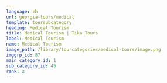 ```yaml
---
language: zh
url: georgia-tours/medical
template: toursubcategory
heading: Medical Tourism
title: Medical Tourism | Tika Tours
label: Medical Tourism
name: Medical Tourism
image_path: /library/tourcategories/medical-tours/image.png
imggrp_id: 87
main_category_id: 1
sub_category_id: 45
rank: 2
---
```

<div class="row content-row">

</div>
